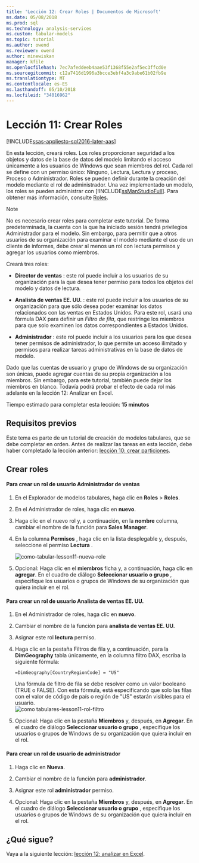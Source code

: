 ```yaml
---
title: 'Lección 12: Crear Roles | Documentos de Microsoft'
ms.date: 05/08/2018
ms.prod: sql
ms.technology: analysis-services
ms.custom: tabular-models
ms.topic: tutorial
ms.author: owend
ms.reviewer: owend
author: minewiskan
manager: kfile
ms.openlocfilehash: 7ec7afeddeeb4aae53f1368f55e2af5ec3ffcd0e
ms.sourcegitcommit: c12a7416d1996a3bcce3ebf4a3c9abe61b02fb9e
ms.translationtype: MT
ms.contentlocale: es-ES
ms.lasthandoff: 05/10/2018
ms.locfileid: "34016962"
---
```

# <a name="lesson-11-create-roles"></a>Lección 11: Crear Roles
[!INCLUDE[ssas-appliesto-sql2016-later-aas](../includes/ssas-appliesto-sql2016-later-aas.md)]

En esta lección, creará roles. Los roles proporcionan seguridad a los objetos y datos de la base de datos del modelo limitando el acceso únicamente a los usuarios de Windows que sean miembros del rol. Cada rol se define con un permiso único: Ninguno, Lectura, Lectura y proceso, Proceso o Administrador. Roles se pueden definir durante la creación del modelo mediante el rol de administrador. Una vez implementado un modelo, los roles se pueden administrar con [!INCLUDE[ssManStudioFull](../includes/ssmanstudiofull-md.md)]. Para obtener más información, consulte [Roles](../analysis-services/tabular-models/roles-ssas-tabular.md).  
  
> [!NOTE]  
> No es necesario crear roles para completar este tutorial. De forma predeterminada, la cuenta con la que ha iniciado sesión tendrá privilegios Administrador para el modelo. Sin embargo, para permitir que a otros usuarios de su organización para examinar el modelo mediante el uso de un cliente de informes, debe crear al menos un rol con lectura permisos y agregar los usuarios como miembros.  
  
Creará tres roles:  
  
-   **Director de ventas** : este rol puede incluir a los usuarios de su organización para la que desea tener permiso para todos los objetos del modelo y datos de lectura.  
  
-   **Analista de ventas EE. UU.** : este rol puede incluir a los usuarios de su organización para que sólo desea poder examinar los datos relacionados con las ventas en Estados Unidos. Para este rol, usará una fórmula DAX para definir un *Filtro de fila*, que restringe los miembros para que solo examinen los datos correspondientes a Estados Unidos.  
  
-   **Administrador** : este rol puede incluir a los usuarios para los que desea tener permisos de administrador, lo que permite un acceso ilimitado y permisos para realizar tareas administrativas en la base de datos de modelo.  
  
Dado que las cuentas de usuario y grupo de Windows de su organización son únicas, puede agregar cuentas de su propia organización a los miembros. Sin embargo, para este tutorial, también puede dejar los miembros en blanco. Todavía podrá probar el efecto de cada rol más adelante en la lección 12: Analizar en Excel.  
  
Tiempo estimado para completar esta lección: **15 minutos**  
  
## <a name="prerequisites"></a>Requisitos previos  
Este tema es parte de un tutorial de creación de modelos tabulares, que se debe completar en orden. Antes de realizar las tareas en esta lección, debe haber completado la lección anterior: [lección 10: crear particiones](../analysis-services/lesson-10-create-partitions.md).  
  
## <a name="create-roles"></a>Crear roles  
  
#### <a name="to-create-a-sales-manager-user-role"></a>Para crear un rol de usuario Administrador de ventas  
  
1.  En el Explorador de modelos tabulares, haga clic en **Roles** > **Roles**.  
  
2.  En el Administrador de roles, haga clic en **nuevo**.  
  
3.  Haga clic en el nuevo rol y, a continuación, en la **nombre** columna, cambiar el nombre de la función para **Sales Manager**.  
  
4.  En la columna **Permisos** , haga clic en la lista desplegable y, después, seleccione el permiso **Lectura** . 

    ![como-tabular-lesson11-nueva-role](../analysis-services/media/as-tabular-lesson11-new-role.png) 
  
5.  Opcional: Haga clic en el **miembros** ficha y, a continuación, haga clic en **agregar**. En el cuadro de diálogo **Seleccionar usuario o grupo** , especifique los usuarios o grupos de Windows de su organización que quiera incluir en el rol.  
  
#### <a name="to-create-a-sales-analyst-us-user-role"></a>Para crear un rol de usuario Analista de ventas EE. UU.  
  
1.  En el Administrador de roles, haga clic en **nuevo**.    
  
2.  Cambiar el nombre de la función para **analista de ventas EE. UU.**  
  
3.  Asignar este rol **lectura** permiso.  
  
4.  Haga clic en la pestaña Filtros de fila y, a continuación, para la **DimGeography** tabla únicamente, en la columna filtro DAX, escriba la siguiente fórmula:  
  
    ```
    =DimGeography[CountryRegionCode] = "US" 
    ```
    
    Una fórmula de filtro de fila se debe resolver como un valor booleano (TRUE o FALSE). Con esta fórmula, está especificando que solo las filas con el valor de código de país o región de "US" estarán visibles para el usuario.  
    ![como tabulares-lesson11-rol-filtro](../analysis-services/media/as-tabular-lesson11-role-filter.png) 
  
6.  Opcional: Haga clic en la pestaña **Miembros** y, después, en **Agregar**. En el cuadro de diálogo **Seleccionar usuario o grupo** , especifique los usuarios o grupos de Windows de su organización que quiera incluir en el rol.  
  
#### <a name="to-create-an-administrator-user-role"></a>Para crear un rol de usuario de administrador  
  
1.  Haga clic en **Nueva**.  
  
2.  Cambiar el nombre de la función para **administrador**.  
  
3.  Asignar este rol **administrador** permiso.  
  
4.  Opcional: Haga clic en la pestaña **Miembros** y, después, en **Agregar**. En el cuadro de diálogo **Seleccionar usuario o grupo** , especifique los usuarios o grupos de Windows de su organización que quiera incluir en el rol. 
  
  
## <a name="whats-next"></a>¿Qué sigue?
Vaya a la siguiente lección: [lección 12: analizar en Excel](../analysis-services/lesson-12-analyze-in-excel.md).

  
  
